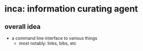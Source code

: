 # inca: information curating agent

## overall idea
- a command line interface to various things
  + most notably: links, bibs, etc
